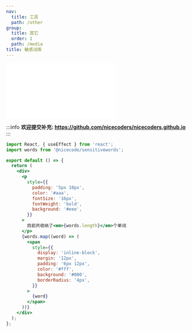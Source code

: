 ```yaml
---
nav:
  title: 工具
  path: /other
group:
  title: 其它
  order: 1
  path: /media
title: 敏感词库
---
```


<embed src="../readme.md"></embed>

:::info
  <strong>欢迎提交补充: <a>https://github.com/nicecoders/nicecoders.github.io</a></strong>
:::

```jsx
import React, { useEffect } from 'react';
import words from '@nicecode/sensitivewords';

export default () => {
  return (
    <div>
      <p
        style={{
          padding: '5px 10px',
          color: '#aaa',
          fontSize: '16px',
          fontWeight: 'bold',
          background: '#eee',
        }}
      >
        目前共收纳了<em>{words.length}</em>个单词
      </p>
      {words.map((word) => (
        <span
          style={{
            display: 'inline-block',
            margin: '12px',
            padding: '6px 12px',
            color: '#fff',
            background: '#000',
            borderRadius: '4px',
          }}
        >
          {word}
        </span>
      ))}
    </div>
  );
};
```
